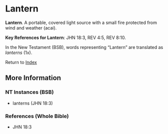 # Lantern
**Lantern**. 
A portable, covered light source with a small fire protected from wind and weather (acai). 


**Key References for Lantern**: 
JHN 18:3, REV 4:5, REV 8:10. 




In the New Testament (BSB), words representing “Lantern” are translated as 
*lanterns* (1x). 


Return to [Index](00-Index.md)

## More Information

### NT Instances (BSB)

* lanterns (JHN 18:3)



### References (Whole Bible)

* JHN 18:3




